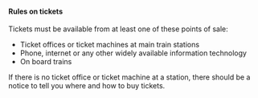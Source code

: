 ####  Rules on tickets

Tickets must be available from at least one of these points of sale:

  * Ticket offices or ticket machines at main train stations 
  * Phone, internet or any other widely available information technology 
  * On board trains 

If there is no ticket office or ticket machine at a station, there should be a
notice to tell you where and how to buy tickets.

